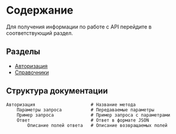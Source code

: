 # Содержание

Для получения информации по работе с API перейдите в соответствующий раздел.

## Разделы

* [Авторизация](ERP/Авторизация)
* [Справочники](ERP/Справочники)

## Структура документации

    Авторизация                     # Название метода
        Параметры запроса           # Передаваемые параметры
        Пример запроса              # Пример запроса с параметрами
        Ответ                       # Ответ в формате JSON
            Описание полей ответа   # Описание возвращаемых полей

